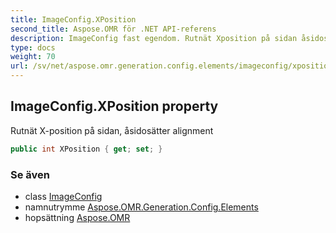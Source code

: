 ```yaml
---
title: ImageConfig.XPosition
second_title: Aspose.OMR för .NET API-referens
description: ImageConfig fast egendom. Rutnät Xposition på sidan åsidosätter alignment
type: docs
weight: 70
url: /sv/net/aspose.omr.generation.config.elements/imageconfig/xposition/
---
```

## ImageConfig.XPosition property

Rutnät X-position på sidan, åsidosätter alignment

```csharp
public int XPosition { get; set; }
```

### Se även

* class [ImageConfig](../)
* namnutrymme [Aspose.OMR.Generation.Config.Elements](../../imageconfig/)
* hopsättning [Aspose.OMR](../../../)


